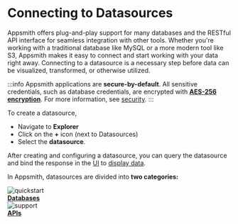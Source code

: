 # Connecting to Datasources

Appsmith offers plug-and-play support for many databases and the RESTful API interface for seamless integration with other tools. Whether you're working with a traditional database like MySQL or a more modern tool like S3, Appsmith makes it easy to connect and start working with your data right away. Connecting to a datasource is a necessary step before data can be visualized, transformed, or otherwise utilized. 

:::info
Appsmith applications are **secure-by-default**. All sensitive credentials, such as database credentials, are encrypted with [**AES-256 encryption**](https://en.wikipedia.org/wiki/Advanced_Encryption_Standard). For more information, see [security](/product/security#security-measures-within-appsmith). 
:::

To create a datasource, 

* Navigate to **Explorer**
* Click on the **+** icon (next to Datasources) 
* Select the **datasource**. 

After creating and configuring a datasource, you can query the datasource and bind the response in the [UI](/core-concepts/building-ui) to [display data](/core-concepts/data-access-and-binding).


In Appsmith, datasources are divided into **two categories:**

<div class="containerGridSampleApp">

   <div class=" containerColumnSampleApp columnGrid column-one">
    <div class="containerCol">
         <img class="containerImage" src="/img/database-icon.png" alt="quickstart"/>
      </div> 
      <b><a href="/core-concepts/connecting-to-data-sources/connecting-to-databases">Databases</a></b>
      <div class="containerDescription">
      </div>
   </div>
   
   

   <div class="containerColumnSampleApp columnGrid column-three">
   <div class="containerCol">
         <img class="containerImage" src="/img/icons8-api-35.png" alt="support"/>
      </div>
      <b><a href="/core-concepts/connecting-to-data-sources/authentication">APIs</a></b>
      <div class="containerDescription"> 
      </div>
   </div>
  
</div> 



